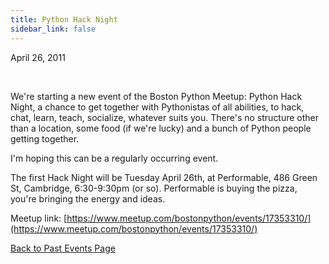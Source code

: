 ```yaml
---
title: Python Hack Night
sidebar_link: false
---
```


April 26, 2011


   

We're starting a new event of the Boston Python Meetup: Python Hack Night, a chance to get together with Pythonistas of all abilities, to hack, chat, learn, teach, socialize, whatever suits you. There's no structure other than a location, some food (if we're lucky) and a bunch of Python people getting together.

I'm hoping this can be a regularly occurring event.

The first Hack Night will be Tuesday April 26th, at Performable, 486 Green St, Cambridge, 6:30-9:30pm (or so). Performable is buying the pizza, you're bringing the energy and ideas.


Meetup link: [https://www.meetup.com/bostonpython/events/17353310/](https://www.meetup.com/bostonpython/events/17353310/)

[Back to Past Events Page](index.md)